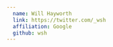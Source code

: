 ```yaml
---
  name: Will Hayworth
  link: https://twitter.com/_wsh
  affiliation: Google 
  github: wsh
---
```

